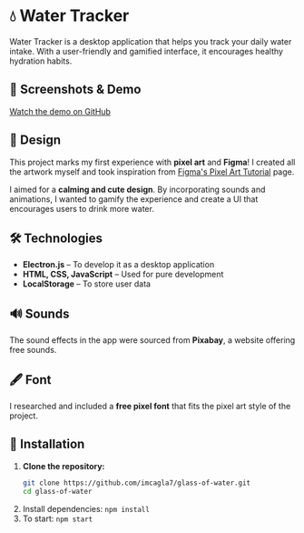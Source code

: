 # 💧 Water Tracker

Water Tracker is a desktop application that helps you track your daily water intake. With a user-friendly and gamified interface, it encourages healthy hydration habits.

## 🎥 Screenshots & Demo

[Watch the demo on GitHub](https://github.com/imcagla7/glass-of-water/issues/1)

## 🎨 Design

This project marks my first experience with **pixel art** and **Figma**! I created all the artwork myself and took inspiration from [Figma's Pixel Art Tutorial](https://help.figma.com/hc/en-us/articles/14794362149015-Create-pixel-art-in-Figma-Design) page.

I aimed for a **calming and cute design**. By incorporating sounds and animations, I wanted to gamify the experience and create a UI that encourages users to drink more water.

## 🛠️ Technologies

- **Electron.js** – To develop it as a desktop application
- **HTML, CSS, JavaScript** – Used for pure development
- **LocalStorage** – To store user data

## 🔊 Sounds

The sound effects in the app were sourced from **Pixabay**, a website offering free sounds.

## 🖋️ Font

I researched and included a **free pixel font** that fits the pixel art style of the project.

## 🚀 Installation

1. **Clone the repository:**
   ```sh
   git clone https://github.com/imcagla7/glass-of-water.git
   cd glass-of-water
   ```
2. Install dependencies: `npm install`
3. To start: `npm start`
